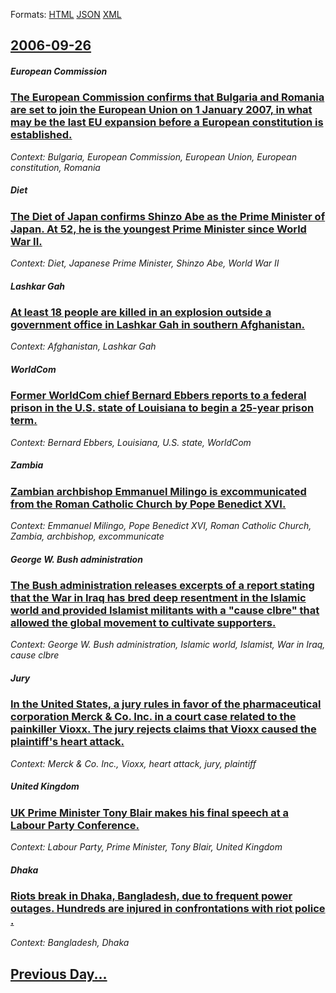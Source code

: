 
Formats: [HTML](2006/09/26/index.html)  [JSON](2006/09/26/index.json)  [XML](2006/09/26/index.xml)  

## [2006-09-26](/news/2006/09/26/index.md)

##### European Commission
### [ The European Commission confirms that Bulgaria and Romania are set to join the European Union on 1 January 2007, in what may be the last EU expansion before a European constitution is established. ](/news/2006/09/26/the-european-commission-confirms-that-bulgaria-and-romania-are-set-to-join-the-european-union-on-1-january-2007-in-what-may-be-the-last-eu.md)
_Context: Bulgaria, European Commission, European Union, European constitution, Romania_

##### Diet
### [ The Diet of Japan confirms Shinzo Abe as the Prime Minister of Japan. At 52, he is the youngest Prime Minister since World War II. ](/news/2006/09/26/the-diet-of-japan-confirms-shinzo-abe-as-the-prime-minister-of-japan-at-52-he-is-the-youngest-prime-minister-since-world-war-ii.md)
_Context: Diet, Japanese Prime Minister, Shinzo Abe, World War II_

##### Lashkar Gah
### [ At least 18 people are killed in an explosion outside a government office in Lashkar Gah in southern Afghanistan. ](/news/2006/09/26/at-least-18-people-are-killed-in-an-explosion-outside-a-government-office-in-lashkar-gah-in-southern-afghanistan.md)
_Context: Afghanistan, Lashkar Gah_

##### WorldCom
### [ Former WorldCom chief Bernard Ebbers reports to a federal prison in the U.S. state of Louisiana to begin a 25-year prison term. ](/news/2006/09/26/former-worldcom-chief-bernard-ebbers-reports-to-a-federal-prison-in-the-u-s-state-of-louisiana-to-begin-a-25-year-prison-term.md)
_Context: Bernard Ebbers, Louisiana, U.S. state, WorldCom_

##### Zambia
### [ Zambian archbishop Emmanuel Milingo is excommunicated from the Roman Catholic Church by Pope Benedict XVI. ](/news/2006/09/26/zambian-archbishop-emmanuel-milingo-is-excommunicated-from-the-roman-catholic-church-by-pope-benedict-xvi.md)
_Context: Emmanuel Milingo, Pope Benedict XVI, Roman Catholic Church, Zambia, archbishop, excommunicate_

##### George W. Bush administration
### [ The Bush administration releases excerpts of a report stating that the War in Iraq has bred deep resentment in the Islamic world and provided Islamist militants with a "cause clbre" that allowed the global movement to cultivate supporters. ](/news/2006/09/26/the-bush-administration-releases-excerpts-of-a-report-stating-that-the-war-in-iraq-has-bred-deep-resentment-in-the-islamic-world-and-provid.md)
_Context: George W. Bush administration, Islamic world, Islamist, War in Iraq, cause clbre_

##### Jury
### [ In the United States, a jury rules in favor of the pharmaceutical corporation Merck & Co. Inc. in a court case related to the painkiller Vioxx. The jury rejects claims that Vioxx caused the plaintiff's heart attack. ](/news/2006/09/26/in-the-united-states-a-jury-rules-in-favor-of-the-pharmaceutical-corporation-merck-co-inc-in-a-court-case-related-to-the-painkiller-vi.md)
_Context: Merck & Co. Inc., Vioxx, heart attack, jury, plaintiff_

##### United Kingdom
### [ UK Prime Minister Tony Blair makes his final speech at a Labour Party Conference. ](/news/2006/09/26/uk-prime-minister-tony-blair-makes-his-final-speech-at-a-labour-party-conference.md)
_Context: Labour Party, Prime Minister, Tony Blair, United Kingdom_

##### Dhaka
### [ Riots break in Dhaka, Bangladesh, due to frequent power outages. Hundreds are injured in confrontations with riot police .](/news/2006/09/26/riots-break-in-dhaka-bangladesh-due-to-frequent-power-outages-hundreds-are-injured-in-confrontations-with-riot-police.md)
_Context: Bangladesh, Dhaka_

## [Previous Day...](/news/2006/09/25/index.md)

